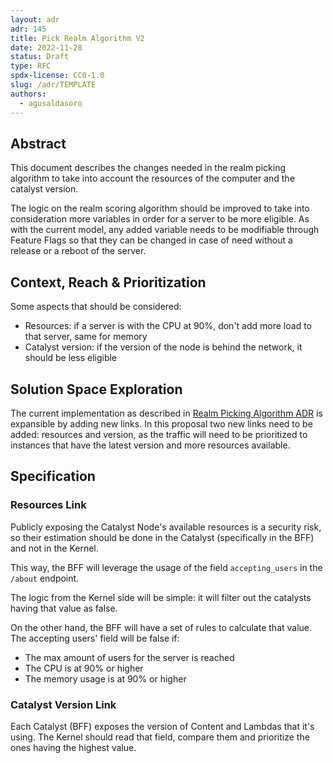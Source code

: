 ```yaml
---
layout: adr
adr: 145
title: Pick Realm Algorithm V2
date: 2022-11-28
status: Draft
type: RFC
spdx-license: CC0-1.0
slug: /adr/TEMPLATE
authors:
  - agusaldasoro
---
```


## Abstract

This document describes the changes needed in the realm picking algorithm to take into account the resources of the computer and the catalyst version.

The logic on the realm scoring algorithm should be improved to take into consideration more variables in order for a server to be more eligible. As with the current model, any added variable needs to be modifiable through Feature Flags so that they can be changed in case of need without a release or a reboot of the server.

## Context, Reach & Prioritization

Some aspects that should be considered:

- Resources: if a server is with the CPU at 90%, don't add more load to that server, same for memory
- Catalyst version: if the version of the node is behind the network, it should be less eligible


## Solution Space Exploration

The current implementation as described in [Realm Picking Algorithm ADR](/adr/ADR-86) is expansible by adding new links. In this proposal two new links need to be added: resources and version, as the traffic will need to be prioritized to instances that have the latest version and more resources available.


## Specification

### Resources Link

Publicly exposing the Catalyst Node's available resources is a security risk, so their estimation should be done in the Catalyst (specifically in the BFF) and not in the Kernel.

This way, the BFF will leverage the usage of the field `accepting_users` in the `/about` endpoint.

The logic from the Kernel side will be simple: it will filter out the catalysts having that value as false.

On the other hand, the BFF will have a set of rules to calculate that value. The accepting users' field will be false if:
- The max amount of users for the server is reached
- The CPU is at 90% or higher
- The memory usage is at 90% or higher

### Catalyst Version Link

Each Catalyst (BFF) exposes the version of Content and Lambdas that it's using. The Kernel should read that field, compare them and prioritize the ones having the highest value.

